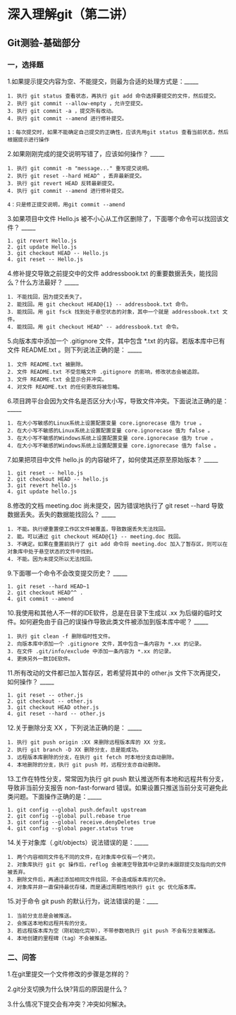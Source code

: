 # 深入理解git（第二讲）

## Git测验-基础部分

### 一，选择题

1.如果提示提交内容为空、不能提交，则最为合适的处理方式是：_____

	1. 执行 git status 查看状态，再执行 git add 命令选择要提交的文件，然后提交。
	2. 执行 git commit --allow-empty ，允许空提交。
	3. 执行 git commit -a ，提交所有改动。
	4. 执行 git commit --amend 进行修补提交。
	
	1：每次提交时，如果不能确定自己提交的正确性，应该先用git status 查看当前状态，然后根据提示进行操作

2.如果刚刚完成的提交说明写错了，应该如何操作？ _____

	1. 执行 git commit -m "message..." 重写提交说明。
	2. 执行 git reset --hard HEAD^ ，丢弃最新提交。
	3. 执行 git revert HEAD 反转最新提交。
	4. 执行 git commit --amend 进行修补提交。

	4：只是修正提交说明，用git commit --amend

3.如果项目中文件 Hello.js 被不小心从工作区删除了，下面哪个命令可以找回该文件？ _____

    1. git revert Hello.js
    2. git update Hello.js
    3. git checkout HEAD -- Hello.js
    4. git reset -- Hello.js

4.修补提交导致之前提交中的文件 addressbook.txt 的重要数据丢失，能找回么？什么方法最好？ _____

    1. 不能找回，因为提交丢失了。
    2. 能找回。用 git checkout HEAD@{1} -- addressbook.txt 命令。
    3. 能找回。用 git fsck 找到处于悬空状态的对象，其中一个就是 addressbook.txt 文件。
    4. 能找回。用 git checkout HEAD^ -- addressbook.txt 命令。

5.向版本库中添加一个 .gitignore 文件，其中包含 *.txt 的内容。若版本库中已有文件 README.txt 。则下列说法正确的是： _____

    1. 文件 README.txt 被删除。
    2. 文件 README.txt 不受忽略文件 .gitignore 的影响，修改状态会被追踪。
    3. 文件 README.txt 会显示合并冲突。
    4. 对文件 README.txt 的任何更改将被忽略。

6.项目跨平台会因为文件名是否区分大小写，导致文件冲突。下面说法正确的是： _____

    1. 在大小写敏感的Linux系统上设置配置变量 core.ignorecase 值为 true 。
    2. 在大小写不敏感的Linux系统上设置配置变量 core.ignorecase 值为 false 。
    3. 在大小写不敏感的Windows系统上设置配置变量 core.ignorecase 值为 true 。
    4. 在大小写不敏感的Windows系统上设置配置变量 core.ignorecase 值为 false 。

7.如果把项目中文件 hello.js 的内容破坏了，如何使其还原至原始版本？ _____

    1. git reset -- hello.js
    2. git checkout HEAD -- hello.js
    3. git revert hello.js
    4. git update hello.js
    
8.修改的文档 meeting.doc 尚未提交，因为错误地执行了 git reset --hard 导致数据丢失。丢失的数据能找回么？ _____

    1. 不能。执行硬重置使工作区文件被覆盖，导致数据丢失无法找回。
    2. 能。可以通过 git checkout HEAD@{1} -- meeting.doc 找回。
    3. 不确定。如果在重置前执行了 git add 命令将 meeting.doc 加入了暂存区，则可以在对象库中处于悬空状态的文件中找到。
    4. 不能。因为未提交所以无法找回。

9.下面哪一个命令不会改变提交历史？ _____

	1. git reset --hard HEAD~1
	2. git checkout HEAD^^ .
	4. git commit --amend

10.我使用和其他人不一样的IDE软件，总是在目录下生成以 .xx 为后缀的临时文件。如何避免由于自己的误操作导致此类文件被添加到版本库中呢？ _____

	1. 执行 git clean -f 删除临时性文件。
	2. 向版本库中添加一个 .gitignore 文件，其中包含一条内容为 *.xx 的记录。
	3. 在文件 .git/info/exclude 中添加一条内容为 *.xx 的记录。
	4. 更换另外一款IDE软件。

11.所有改动的文件都已加入暂存区，若希望将其中的 other.js 文件下次再提交，如何操作？ _____

	1. git reset -- other.js
	2. git checkout -- other.js
	3. git checkout HEAD other.js
	4. git reset --hard -- other.js

12.关于删除分支 XX ，下列说法正确的是： _____

	1. 执行 git push origin :XX 来删除远程版本库的 XX 分支。
	2. 执行 git branch -D XX 删除分支，总是能成功。
	3. 远程版本库删除的分支，在执行 git fetch 时本地分支自动删除。
	4. 本地删除的分支，执行 git push 时，远程分支亦自动删除。

13.工作在特性分支，常常因为执行 git push 默认推送所有本地和远程共有分支，导致非当前分支报告 non-fast-forward 错误。如果设置只推送当前分支可避免此类问题。下面操作正确的是：_____
    
	1. git config --global push.default upstream
	2. git config --global pull.rebase true
	3. git config --global receive.denyDeletes true
	4. git config --global pager.status true

14.关于对象库（.git/objects）说法错误的是：_____

	1. 两个内容相同文件名不同的文件，在对象库中仅有一个拷贝。
	2. 对象库执行 git gc 操作后，reflog 会被清空导致其中记录的未跟踪提交及指向的文件被丢弃。
	3. 删除文件后，再通过添加相同文件找回，不会造成版本库的冗余。
	4. 对象库并非一直保持最优存储，而是通过周期性地执行 git gc 优化版本库。

15.对于命令 git push 的默认行为，说法错误的是：____

	1. 当前分支总是会被推送。
	2. 会推送本地和远程共有的分支。
	3. 若远程版本库为空（刚初始化完毕），不带参数地执行 git push 不会有分支被推送。
	4. 本地创建的里程碑（tag）不会被推送。

### 二、问答

1.在git里提交一个文件修改的步骤是怎样的？

2.git分支切换为什么快?背后的原因是什么？

3.什么情况下提交会有冲突？冲突如何解决。


